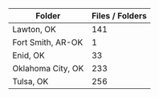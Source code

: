 | Folder            |   Files / Folders |
|-------------------|-------------------|
| Lawton, OK        |               141 |
| Fort Smith, AR-OK |                 1 |
| Enid, OK          |                33 |
| Oklahoma City, OK |               233 |
| Tulsa, OK         |               256 |
